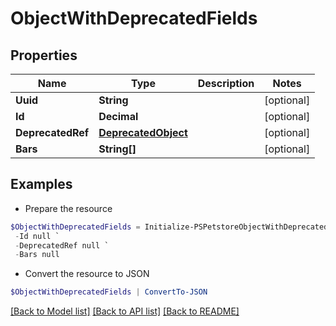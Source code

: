 # ObjectWithDeprecatedFields
## Properties

Name | Type | Description | Notes
------------ | ------------- | ------------- | -------------
**Uuid** | **String** |  | [optional] 
**Id** | **Decimal** |  | [optional] 
**DeprecatedRef** | [**DeprecatedObject**](DeprecatedObject.md) |  | [optional] 
**Bars** | **String[]** |  | [optional] 

## Examples

- Prepare the resource
```powershell
$ObjectWithDeprecatedFields = Initialize-PSPetstoreObjectWithDeprecatedFields  -Uuid null `
 -Id null `
 -DeprecatedRef null `
 -Bars null
```

- Convert the resource to JSON
```powershell
$ObjectWithDeprecatedFields | ConvertTo-JSON
```

[[Back to Model list]](../README.md#documentation-for-models) [[Back to API list]](../README.md#documentation-for-api-endpoints) [[Back to README]](../README.md)

